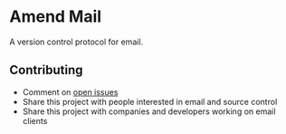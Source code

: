 # Amend Mail

A version control protocol for email.

## Contributing

 - Comment on [open issues](https://github.com/deckar01/amend-mail/issues)
 - Share this project with people interested in email and source control
 - Share this project with companies and developers working on email clients
